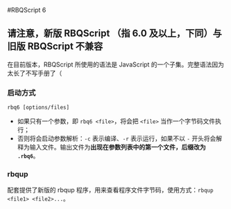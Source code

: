 #RBQScript 6

## 请注意，新版 RBQScript （指 6.0 及以上，下同）与旧版 RBQScript **不兼容**

在目前版本，RBQScript 所使用的语法是 JavaScript 的一个子集。完整语法因为太长了不写手册了（

### 启动方式

`rbq6 [options/files]`

- 如果只有一个参数，即 `rbq6 <file>`，将会把 `<file>` 当作一个字节码文件执行；
- 否则将会启动参数解析：`-c` 表示编译、`-r` 表示运行，如果不以 `-` 开头将会解释为输入文件。输出文件为**出现在参数列表中的第一个文件，后缀改为 `.rbq6`**。

### rbqup

配套提供了新版的 rbqup 程序，用来查看程序文件字节码，使用方式：`rbqup <file1> <file2>...`。
